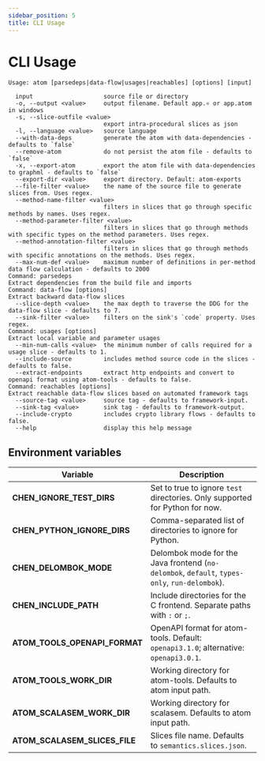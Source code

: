 ```yaml
---
sidebar_position: 5
title: CLI Usage
---
```


# CLI Usage

```
Usage: atom [parsedeps|data-flow|usages|reachables] [options] [input]

  input                    source file or directory
  -o, --output <value>     output filename. Default app.⚛ or app.atom in windows
  -s, --slice-outfile <value>
                           export intra-procedural slices as json
  -l, --language <value>   source language
  --with-data-deps         generate the atom with data-dependencies - defaults to `false`
  --remove-atom            do not persist the atom file - defaults to `false`
  -x, --export-atom        export the atom file with data-dependencies to graphml - defaults to `false`
  --export-dir <value>     export directory. Default: atom-exports
  --file-filter <value>    the name of the source file to generate slices from. Uses regex.
  --method-name-filter <value>
                           filters in slices that go through specific methods by names. Uses regex.
  --method-parameter-filter <value>
                           filters in slices that go through methods with specific types on the method parameters. Uses regex.
  --method-annotation-filter <value>
                           filters in slices that go through methods with specific annotations on the methods. Uses regex.
  --max-num-def <value>    maximum number of definitions in per-method data flow calculation - defaults to 2000
Command: parsedeps
Extract dependencies from the build file and imports
Command: data-flow [options]
Extract backward data-flow slices
  --slice-depth <value>    the max depth to traverse the DDG for the data-flow slice - defaults to 7.
  --sink-filter <value>    filters on the sink's `code` property. Uses regex.
Command: usages [options]
Extract local variable and parameter usages
  --min-num-calls <value>  the minimum number of calls required for a usage slice - defaults to 1.
  --include-source         includes method source code in the slices - defaults to false.
  --extract-endpoints      extract http endpoints and convert to openapi format using atom-tools - defaults to false.
Command: reachables [options]
Extract reachable data-flow slices based on automated framework tags
  --source-tag <value>     source tag - defaults to framework-input.
  --sink-tag <value>       sink tag - defaults to framework-output.
  --include-crypto         includes crypto library flows - defaults to false.
  --help                   display this help message
```

## Environment variables

| Variable                      | Description                                                                                   |
| ----------------------------- | --------------------------------------------------------------------------------------------- |
| **CHEN_IGNORE_TEST_DIRS**     | Set to true to ignore `test` directories. Only supported for Python for now.                  |
| **CHEN_PYTHON_IGNORE_DIRS**   | Comma-separated list of directories to ignore for Python.                                     |
| **CHEN_DELOMBOK_MODE**        | Delombok mode for the Java frontend (`no-delombok`, `default`, `types-only`, `run-delombok`). |
| **CHEN_INCLUDE_PATH**         | Include directories for the C frontend. Separate paths with `:` or `;`.                       |
| **ATOM_TOOLS_OPENAPI_FORMAT** | OpenAPI format for atom-tools. Default: `openapi3.1.0`; alternative: `openapi3.0.1`.          |
| **ATOM_TOOLS_WORK_DIR**       | Working directory for atom-tools. Defaults to atom input path.                                |
| **ATOM_SCALASEM_WORK_DIR**    | Working directory for scalasem. Defaults to atom input path.                                  |
| **ATOM_SCALASEM_SLICES_FILE** | Slices file name. Defaults to `semantics.slices.json`.                                        |
